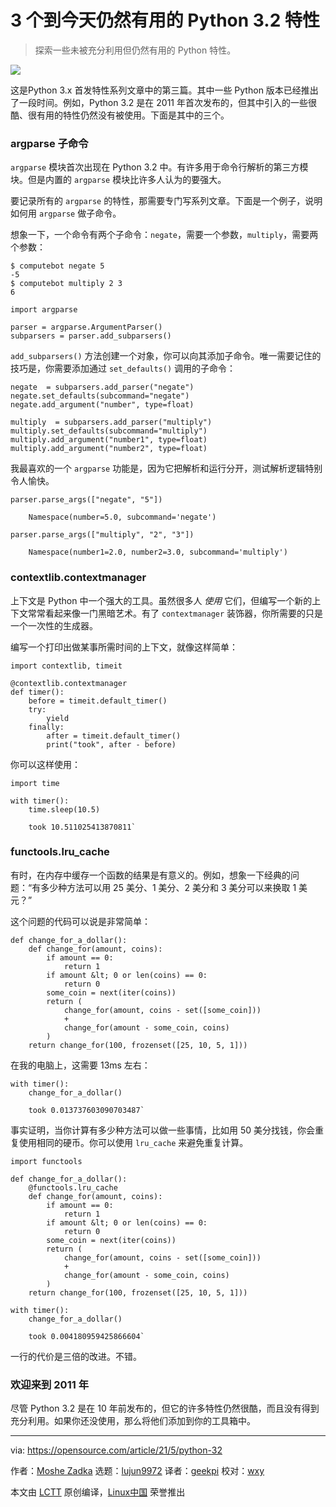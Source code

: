 [#]: subject: (3 Python 3.2 features that are still relevant today)
[#]: via: (https://opensource.com/article/21/5/python-32)
[#]: author: (Moshe Zadka https://opensource.com/users/moshez)
[#]: collector: (lujun9972)
[#]: translator: (geekpi)
[#]: reviewer: (wxy)
[#]: publisher: ( )
[#]: url: ( )

3 个到今天仍然有用的 Python 3.2 特性
======

> 探索一些未被充分利用但仍然有用的 Python 特性。

![](https://img.linux.net.cn/data/attachment/album/202105/28/202023pz86mg88r18o6e22.jpg)

这是Python 3.x 首发特性系列文章中的第三篇。其中一些 Python 版本已经推出了一段时间。例如，Python 3.2 是在 2011 年首次发布的，但其中引入的一些很酷、很有用的特性仍然没有被使用。下面是其中的三个。

### argparse 子命令

`argparse` 模块首次出现在 Python 3.2 中。有许多用于命令行解析的第三方模块。但是内置的 `argparse` 模块比许多人认为的要强大。

要记录所有的 `argparse` 的特性，那需要专门写系列文章。下面是一个例子，说明如何用 `argparse` 做子命令。

想象一下，一个命令有两个子命令：`negate`，需要一个参数，`multiply`，需要两个参数：

```
$ computebot negate 5
-5
$ computebot multiply 2 3
6
```

```
import argparse

parser = argparse.ArgumentParser()
subparsers = parser.add_subparsers()
```

`add_subparsers()` 方法创建一个对象，你可以向其添加子命令。唯一需要记住的技巧是，你需要添加通过 `set_defaults()` 调用的子命令：

```
negate  = subparsers.add_parser("negate")
negate.set_defaults(subcommand="negate")
negate.add_argument("number", type=float)
```

```
multiply  = subparsers.add_parser("multiply")
multiply.set_defaults(subcommand="multiply")
multiply.add_argument("number1", type=float)
multiply.add_argument("number2", type=float)
```

我最喜欢的一个 `argparse` 功能是，因为它把解析和运行分开，测试解析逻辑特别令人愉快。

```
parser.parse_args(["negate", "5"])
```

```
    Namespace(number=5.0, subcommand='negate')
```

```
parser.parse_args(["multiply", "2", "3"])
```

```
    Namespace(number1=2.0, number2=3.0, subcommand='multiply')
```

### contextlib.contextmanager

上下文是 Python 中一个强大的工具。虽然很多人 _使用_ 它们，但编写一个新的上下文常常看起来像一门黑暗艺术。有了 `contextmanager` 装饰器，你所需要的只是一个一次性的生成器。

编写一个打印出做某事所需时间的上下文，就像这样简单：

```
import contextlib, timeit

@contextlib.contextmanager
def timer():
    before = timeit.default_timer()
    try:
        yield
    finally:
        after = timeit.default_timer()
        print("took", after - before)
```
你可以这样使用：


```
import time

with timer():
    time.sleep(10.5)
```

```
    took 10.511025413870811`
```

### functools.lru_cache

有时，在内存中缓存一个函数的结果是有意义的。例如，想象一下经典的问题：“有多少种方法可以用 25 美分、1 美分、2 美分和 3 美分可以来换取 1 美元？”

这个问题的代码可以说是非常简单：

```
def change_for_a_dollar():
    def change_for(amount, coins):
        if amount == 0:
            return 1
        if amount &lt; 0 or len(coins) == 0:
            return 0
        some_coin = next(iter(coins))
        return (
            change_for(amount, coins - set([some_coin]))
            +
            change_for(amount - some_coin, coins)
        )
    return change_for(100, frozenset([25, 10, 5, 1]))
```

在我的电脑上，这需要 13ms 左右：

```
with timer():
    change_for_a_dollar()
```

```
    took 0.013737603090703487`
```

事实证明，当你计算有多少种方法可以做一些事情，比如用 50 美分找钱，你会重复使用相同的硬币。你可以使用 `lru_cache` 来避免重复计算。

```
import functools

def change_for_a_dollar():
    @functools.lru_cache
    def change_for(amount, coins):
        if amount == 0:
            return 1
        if amount &lt; 0 or len(coins) == 0:
            return 0
        some_coin = next(iter(coins))
        return (
            change_for(amount, coins - set([some_coin]))
            +
            change_for(amount - some_coin, coins)
        )
    return change_for(100, frozenset([25, 10, 5, 1]))
```

```
with timer():
    change_for_a_dollar()
```

```
    took 0.004180959425866604`
```

一行的代价是三倍的改进。不错。

### 欢迎来到 2011 年

尽管 Python 3.2 是在 10 年前发布的，但它的许多特性仍然很酷，而且没有得到充分利用。如果你还没使用，那么将他们添加到你的工具箱中。

--------------------------------------------------------------------------------

via: https://opensource.com/article/21/5/python-32

作者：[Moshe Zadka][a]
选题：[lujun9972][b]
译者：[geekpi](https://github.com/geekpi)
校对：[wxy](https://github.com/wxy)

本文由 [LCTT](https://github.com/LCTT/TranslateProject) 原创编译，[Linux中国](https://linux.cn/) 荣誉推出

[a]: https://opensource.com/users/moshez
[b]: https://github.com/lujun9972
[1]: https://opensource.com/sites/default/files/styles/image-full-size/public/lead-images/lenovo-thinkpad-laptop-concentration-focus-windows-office.png?itok=-8E2ihcF (Woman using laptop concentrating)